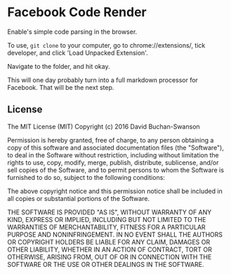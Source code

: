 # Facebook Code Render

Enable's simple code parsing in the browser.

To use, `git clone` to your computer, go to chrome://extensions/, tick developer, and click 'Load Unpacked Extension'.

Navigate to the folder, and hit okay.

This will one day probably turn into a full markdown processor for Facebook.  That will be the next step.

## License
The MIT License (MIT)
Copyright (c) 2016 David Buchan-Swanson

Permission is hereby granted, free of charge, to any person obtaining a copy of this software and associated documentation files (the "Software"), to deal in the Software without restriction, including without limitation the rights to use, copy, modify, merge, publish, distribute, sublicense, and/or sell copies of the Software, and to permit persons to whom the Software is furnished to do so, subject to the following conditions:

The above copyright notice and this permission notice shall be included in all copies or substantial portions of the Software.

THE SOFTWARE IS PROVIDED "AS IS", WITHOUT WARRANTY OF ANY KIND, EXPRESS OR IMPLIED, INCLUDING BUT NOT LIMITED TO THE WARRANTIES OF MERCHANTABILITY, FITNESS FOR A PARTICULAR PURPOSE AND NONINFRINGEMENT. IN NO EVENT SHALL THE AUTHORS OR COPYRIGHT HOLDERS BE LIABLE FOR ANY CLAIM, DAMAGES OR OTHER LIABILITY, WHETHER IN AN ACTION OF CONTRACT, TORT OR OTHERWISE, ARISING FROM, OUT OF OR IN CONNECTION WITH THE SOFTWARE OR THE USE OR OTHER DEALINGS IN THE SOFTWARE.